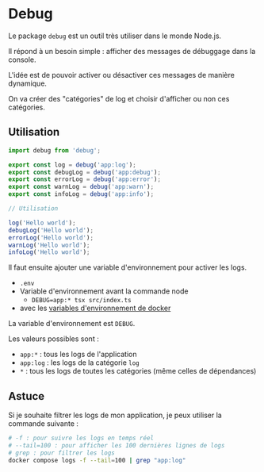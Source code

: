 # Debug

Le package `debug` est un outil très utiliser dans le monde Node.js.

Il répond à un besoin simple : afficher des messages de débuggage dans la console.

L'idée est de pouvoir activer ou désactiver ces messages de manière dynamique.

On va créer des "catégories" de log et choisir d'afficher ou non ces catégories.

## Utilisation

```ts
import debug from 'debug';

export const log = debug('app:log');
export const debugLog = debug('app:debug');
export const errorLog = debug('app:error');
export const warnLog = debug('app:warn');
export const infoLog = debug('app:info');

// Utilisation

log('Hello world');
debugLog('Hello world');
errorLog('Hello world');
warnLog('Hello world');
infoLog('Hello world');
```

Il faut ensuite ajouter une variable d'environnement pour activer les logs.

- `.env`
- Variable d'environnement avant la commande node
  - `DEBUG=app:* tsx src/index.ts`
- avec les [variables d'environnement de docker](./../compose.yml)

La variable d'environnement est `DEBUG`.

Les valeurs possibles sont :

- `app:*` : tous les logs de l'application
- `app:log` : les logs de la catégorie `log`
- `*` : tous les logs de toutes les catégories (même celles de dépendances)

## Astuce

Si je souhaite filtrer les logs de mon application, je peux utiliser la commande suivante :

```bash
# -f : pour suivre les logs en temps réel
# --tail=100 : pour afficher les 100 dernières lignes de logs
# grep : pour filtrer les logs
docker compose logs -f --tail=100 | grep "app:log"
```
